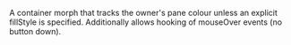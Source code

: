 A container morph that tracks the owner's pane colour unless an explicit fillStyle is specified. Additionally allows hooking of mouseOver events (no button down).